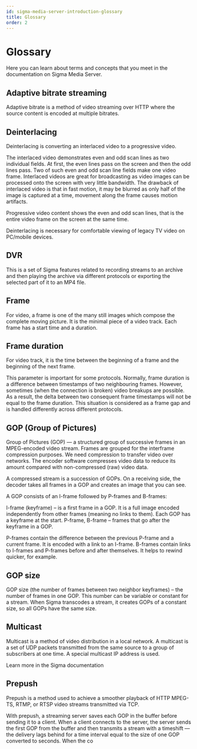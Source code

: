 ```yaml
---
id: sigma-media-server-introduction-glossary
title: Glossary
order: 2
---
```


# Glossary

Here you can learn about terms and concepts that you meet in the documentation on Sigma Media Server.

## Adaptive bitrate streaming

Adaptive bitrate is a method of video streaming over HTTP where the source content is encoded at multiple bitrates.

## Deinterlacing

Deinterlacing is converting an interlaced video to a progressive video.

The interlaced video demonstrates even and odd scan lines as two individual fields. At first, the even lines pass on the screen and then the odd lines pass. Two of such even and odd scan line fields make one video frame. Interlaced videos are great for broadcasting as video images can be processed onto the screen with very little bandwidth. The drawback of interlaced video is that in fast motion, it may be blurred as only half of the image is captured at a time, movement along the frame causes motion artifacts.

Progressive video content shows the even and odd scan lines, that is the entire video frame on the screen at the same time.

Deinterlacing is necessary for comfortable viewing of legacy TV video on PC/mobile devices.

## DVR

This is a set of Sigma features related to recording streams to an archive and then playing the archive via different protocols or exporting the selected part of it to an MP4 file.

## Frame

For video, a frame is one of the many still images which compose the complete moving picture. It is the minimal piece of a video track. Each frame has a start time and a duration.

## Frame duration

For video track, it is the time between the beginning of a frame and the beginning of the next frame.

This parameter is important for some protocols. Normally, frame duration is a difference between timestamps of two neighbouring frames. However, sometimes (when the connection is broken) video breakups are possible. As a result, the delta between two consequent frame timestamps will not be equal to the frame duration. This situation is considered as a frame gap and is handled differently across different protocols.

## GOP (Group of Pictures)

Group of Pictures (GOP) — a structured group of successive frames in an MPEG-encoded video stream. Frames are grouped for the interframe compression purposes. We need compression to transfer video over networks. The encoder software compresses video data to reduce its amount compared with non-compressed (raw) video data.

A compressed stream is a succession of GOPs. On a receiving side, the decoder takes all frames in a GOP and creates an image that you can see.

A GOP consists of an I-frame followed by P-frames and B-frames:

I-frame (keyframe) – is a first frame in a GOP. It is a full image encoded independently from other frames (meaning no links to them). Each GOP has a keyframe at the start.
P-frame, B-frame – frames that go after the keyframe in a GOP.

P-frames contain the difference between the previous P-frame and a current frame. It is encoded with a link to an I-frame.
B-frames contain links to I-frames and P-frames before and after themselves. It helps to rewind quicker, for example.

## GOP size

GOP size (the number of frames between two neighbor keyframes) – the number of frames in one GOP. This number can be variable or constant for a stream. When Sigma transcodes a stream, it creates GOPs of a constant size, so all GOPs have the same size.

## Multicast

Multicast is a method of video distribution in a local network. A multicast is a set of UDP packets transmitted from the same source to a group of subscribers at one time. A special multicast IP address is used.

Learn more in the Sigma documentation

## Prepush

Prepush is a method used to achieve a smoother playback of HTTP MPEG-TS, RTMP, or RTSP video streams transmitted via TCP.

With prepush, a streaming server saves each GOP in the buffer before sending it to a client. When a client connects to the server, the server sends the first GOP from the buffer and then transmits a stream with a timeshift — the delivery lags behind for a time interval equal to the size of one GOP converted to seconds. When the co
